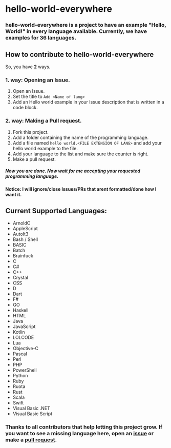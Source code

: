 # hello-world-everywhere
### **hello-world-everywhere** is a project to have an example "Hello, World!" in every language available. Currently, we have examples for 36 languages.

## How to contribute to **hello-world-everywhere**
So, you have **2** ways.
### 1. way: Opening an Issue.
1. Open an Issue.
1. Set the title to `Add <Name of lang>`
1. Add an Hello world example in your Issue description that is written in a code block.

### 2. way: Making a Pull request.
1. Fork this project.
1. Add a folder containing the name of the programming language.
1. Add a file named `hello world.<FILE EXTENSION OF LANG>` and add your hello world example to the file.
1. Add your language to the list and make sure the counter is right.
1. Make a pull request.

##### Now you are done. Now wait for me accepting your requested programming language.
#### Notice: I will ignore/close Issues/PRs that arent formatted/done how I want it.

## Current Supported Languages:
* ArnoldC
* AppleScript
* AutoIt3
* Bash / Shell
* BASIC
* Batch
* Brainfuck
* C
* C#
* C++
* Crystal
* CSS
* D
* Dart
* F#
* GO
* Haskell
* HTML
* Java
* JavaScript
* Kotlin
* LOLCODE
* Lua
* Objective-C
* Pascal
* Perl
* PHP
* PowerShell
* Python
* Ruby
* Ruota
* Rust
* Scala
* Swift
* Visual Basic .NET
* Visual Basic Script

### Thanks to all contributors that help letting this project grow. If you want to see a missing language here, open an [issue](https://github.com/Apfel/hello-world-everywhere/issues) or make a [pull request](https://github.com/ApfelTV/hello-world-everywhere/pulls).
